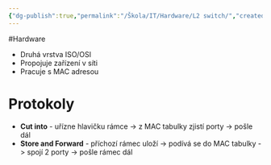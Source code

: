 ```yaml
---
{"dg-publish":true,"permalink":"/Škola/IT/Hardware/L2 switch/","created":"2024-03-18T20:53:18.575+01:00","updated":"2024-03-13T18:18:29.776+01:00"}
---
```


#Hardware

- Druhá vrstva ISO/OSI
- Propojuje zařízení v síti
- Pracuje s MAC adresou
# Protokoly
- **Cut into** - uřízne hlavičku rámce -> z MAC tabulky zjistí porty -> pošle dál
- **Store and Forward** - příchozí rámec uloží -> podívá se do MAC tabulky -> spojí 2 porty -> pošle rámec dál

